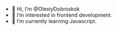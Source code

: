 - 👋 Hi, I’m @OlexiyDobroskok
- 👀 I’m interested in frontend development.
- 🌱 I’m currently learning Javascript.


<!---
OlexiyDobroskok/OlexiyDobroskok is a ✨ special ✨ repository because its `README.md` (this file) appears on your GitHub profile.
You can click the Preview link to take a look at your changes.
--->
